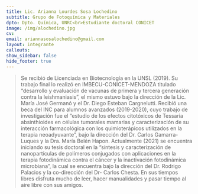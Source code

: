 ```yaml
---
title: Lic. Arianna Lourdes Sosa Lochedino
subtitle: Grupo de Fotoquímica y Materiales
dpto: Dpto. Química, UNRC<br>Estudiante doctoral CONICET
image: /img/alochedino.jpg
cv: 
email: ariannasosalochedino@gmail.com
layout: integrante
callouts:
show_sidebar: false
hide_footer: true
---
```


> Se recibió de Licenciada en Biotecnología en la UNSL (2019). Su trabajo final lo realizó en IMBECU-CONICET-MENDOZA titulado “desarrollo y evaluación de vacunas de primera y tercera generación contra la leishmaniasis”, el mismo estuvo bajo la dirección de la Lic. María José Germanó y el Dr. Diego Esteban Cargnelutti. Recibió una beca del INC para alumnos avanzados (2019-2020), cuyo trabajo de investigación fue el “estudio de los efectos citotóxicos de Tessaria absinthioides en células tumorales mamarias y caracterización de su interacción farmacológica con los quimioterápicos utilizados en la terapia neoadyuvante”, bajo la dirección del Dr. Carlos Gamarra-Luques y la Dra. María Belén Hapon. Actualmente (2021) se encuentra iniciando su tesis doctoral en la “síntesis y caracterización de nanopartículas de polímeros conjugados con aplicaciones en la terapia fotodinámica contra el cáncer y la inactivación fotodinámica microbiana”, la cual se encuentra bajo la dirección del Dr. Rodrigo Palacios y la co-dirección del Dr- Carlos Chesta. En sus tiempos libres disfruta mucho de leer, hacer manualidades y pasar tiempo al aire libre con sus amigos. 